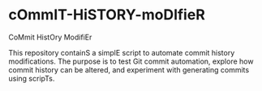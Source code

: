 # cOmmIT-HiSTORY-moDIfieR
CoMmit HistOry ModifiEr

This repository containS a simplE script to automate commit history modifications. The purpose is to test Git commit automation, explore how commit history can be altered, and experiment with generating commits using scripTs.
